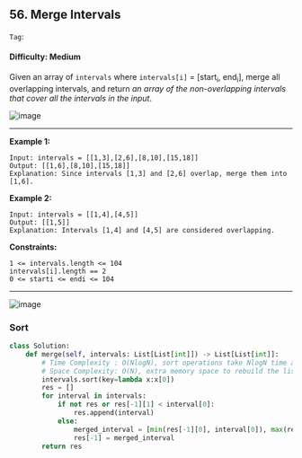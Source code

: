 ## 56. Merge Intervals

```Tag```:

#### Difficulty: Medium

Given an array of ```intervals``` where ```intervals[i]``` = [start<sub>i</sub>, end<sub>i</sub>], merge all overlapping intervals, and return _an array of the non-overlapping intervals that cover all the intervals in the input_.

![image](https://user-images.githubusercontent.com/35042430/212605592-49effbf1-3bd0-437b-b26c-9e42bf25ff68.png)

---

__Example 1:__
```
Input: intervals = [[1,3],[2,6],[8,10],[15,18]]
Output: [[1,6],[8,10],[15,18]]
Explanation: Since intervals [1,3] and [2,6] overlap, merge them into [1,6].
```

__Example 2:__
```
Input: intervals = [[1,4],[4,5]]
Output: [[1,5]]
Explanation: Intervals [1,4] and [4,5] are considered overlapping.
```

__Constraints:__
```
1 <= intervals.length <= 104
intervals[i].length == 2
0 <= starti <= endi <= 104
```

---

![image](https://leetcode.com/problems/merge-intervals/solutions/127480/Figures/56/sort.png)

### Sort

```Python
class Solution:
    def merge(self, intervals: List[List[int]]) -> List[List[int]]:
        # Time Complexity : O(NlogN), sort operations take NlogN time at worst
        # Space Complexity: O(N), extra memory space to rebuild the list of intervals
        intervals.sort(key=lambda x:x[0])
        res = []
        for interval in intervals:
            if not res or res[-1][1] < interval[0]:
                res.append(interval)
            else:
                merged_interval = [min(res[-1][0], interval[0]), max(res[-1][1], interval[1])]
                res[-1] = merged_interval
        return res
```
